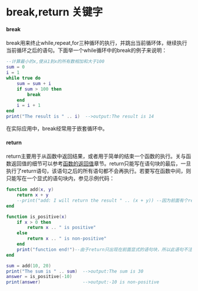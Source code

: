 # break,return 关键字

#### break

break用来终止while,repeat,for三种循环的执行，并跳出当前循环体，继续执行当前循环之后的语句。下面举一个while循环中的break的例子来说明：

```lua
--计算最小的x,使从1到x的所有数相加和大于100
sum = 0
i = 1
while true do
    sum = sum + i
    if sum > 100 then
        break
    end
    i = i + 1
end
print("The result is " .. i)  -->output:The result is 14
```

在实际应用中，break经常用于嵌套循环中。

#### return

return主要用于从函数中返回结果，或者用于简单的结束一个函数的执行。关与函数返回值的细节可以参考[函数的返回值](lua/function_result.md)章节。return只能写在语句块的最后，一旦执行了return语句，该语句之后的所有语句都不会再执行。若要写在函数中间，则只能写在一个显式的语句块内，参见示例代码：

```lua
function add(x, y)
    return x + y
    --print("add: I will return the result " .. (x + y)) --因为前面有个return，若不注释该语句，则会报错
end

function is_positive(x)
    if x > 0 then
        return x .. " is positive"
    else
        return x .. " is non-positive"
    end
    print("function end!")--由于return只出现在前面显式的语句块，所以此语句不注释也不会报错，但是不会被执行，此处不会产生输出
end

sum = add(10, 20)
print("The sum is " .. sum)  -->output:The sum is 30
answer = is_positive(-10)
print(answer)                -->output:-10 is non-positive
```
